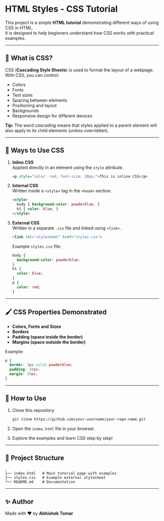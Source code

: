 # HTML Styles - CSS Tutorial

This project is a simple **HTML tutorial** demonstrating different ways of using CSS in HTML.  
It is designed to help beginners understand how CSS works with practical examples.

---

## 📖 What is CSS?
CSS (**Cascading Style Sheets**) is used to format the layout of a webpage.  
With CSS, you can control:
- Colors
- Fonts
- Text sizes
- Spacing between elements
- Positioning and layout
- Backgrounds
- Responsive design for different devices

**Tip:** The word *cascading* means that styles applied to a parent element will also apply to its child elements (unless overridden).

---

## 🎨 Ways to Use CSS
1. **Inline CSS**  
   Applied directly in an element using the `style` attribute.  

   ```html
   <p style="color: red; font-size: 20px;">This is inline CSS</p>
   ```

2. **Internal CSS**  
   Written inside a `<style>` tag in the `<head>` section.  

   ```html
   <style>
     body { background-color: powderblue; }
     h1 { color: blue; }
   </style>
   ```

3. **External CSS**  
   Written in a separate `.css` file and linked using `<link>`.  

   ```html
   <link rel="stylesheet" href="styles.css">
   ```

   Example `styles.css` file:

   ```css
   body {
     background-color: powderblue;
   }
   h1 {
     color: blue;
   }
   p {
     color: red;
   }
   ```

---

## 🖌 CSS Properties Demonstrated
- **Colors, Fonts and Sizes**
- **Borders**
- **Padding (space inside the border)**
- **Margins (space outside the border)**

Example:

```css
p {
  border: 2px solid powderblue;
  padding: 30px;
  margin: 50px;
}
```

---

## 🚀 How to Use
1. Clone this repository  
   ```bash
   git clone https://github.com/your-username/your-repo-name.git
   ```

2. Open the `index.html` file in your browser.

3. Explore the examples and learn CSS step by step!

---

## 📂 Project Structure
```
.
├── index.html   # Main tutorial page with examples
├── styles.css   # Example external stylesheet
└── README.md    # Documentation
```

---

## ✨ Author
Made with ❤️ by **Abhishek Tomar**
